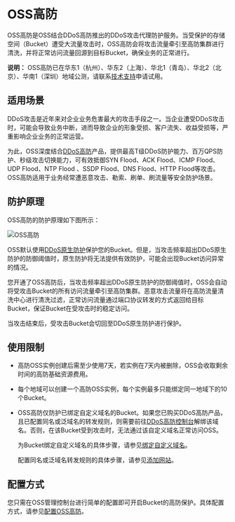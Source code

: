 # OSS高防

OSS高防是OSS结合DDoS高防推出的DDoS攻击代理防护服务。当受保护的存储空间（Bucket）遭受大流量攻击时，OSS高防会将攻击流量牵引至高防集群进行清洗，并将正常访问流量回源到目标Bucket，确保业务的正常进行。

**说明：** OSS高防已在华东1（杭州）、华东2（上海）、华北1（青岛）、华北2（北京）、华南1（深圳）地域公测，请联系[技术支持](https://selfservice.console.aliyun.com/ticket/createIndex)申请试用。

## 适用场景

DDoS攻击是近年来对企业业务危害最大的攻击手段之一。当企业遭受DDoS攻击时，可能会导致业务中断，进而导致企业的形象受损、客户流失、收益受损等，严重影响企业业务的正常运营。

为此，OSS深度结合[DDoS高防](/cn.zh-CN/阿里云DDoS防护产品介绍/什么是DDoS高防（新BGP&国际）.md)产品，提供最高T级DDoS防护能力、百万QPS防护、秒级攻击切换能力，可有效抵御SYN Flood、ACK Flood、ICMP Flood、UDP Flood、NTP Flood 、SSDP Flood、DNS Flood、HTTP Flood等攻击。OSS高防适用于业务经常遭恶意攻击、勒索、刷单、刷流量等安全防护场景。

## 防护原理

OSS高防的防护原理如下图所示：

![OSS高防](https://static-aliyun-doc.oss-accelerate.aliyuncs.com/assets/img/zh-CN/7717039061/p169031.png)

OSS默认使用[DDoS原生防护](/cn.zh-CN/阿里云DDoS防护产品介绍/DDoS原生防护/什么是DDoS原生防护.md)保护您的Bucket。但是，当攻击频率超出DDoS原生防护的防御阈值时，原生防护将无法提供有效防护，可能会出现Bucket访问异常的情况。

您开通了OSS高防后，当攻击频率超出DDoS原生防护的防御阈值时，OSS会自动将受攻击Bucket的所有访问流量牵引至高防集群。恶意攻击流量将在高防流量清洗中心进行清洗过滤，正常访问流量通过端口协议转发的方式返回给目标Bucket，保证Bucket在受攻击时的稳定访问。

当攻击结束后，受攻击Bucket会切回至DDoS原生防护进行保护。

## 使用限制

-   高防OSS实例创建后需至少使用7天，若实例在7天内被删除，OSS会收取剩余时间的高防基础资源费用。
-   每个地域可以创建一个高防OSS实例，每个实例最多只能绑定同一地域下的10个Bucket。
-   OSS高防仅防护已绑定自定义域名的Bucket。如果您已购买DDoS高防产品，且已配置同名或泛域名的转发规则，则需要前往[DDoS高防控制台](https://yundun.console.aliyun.com/?p=ddoscoo)解绑该域名。否则，在该Bucket受到攻击时，无法通过该自定义域名正常访问OSS。

    为Bucket绑定自定义域名的具体步骤，请参见[绑定自定义域名](/cn.zh-CN/控制台用户指南/存储空间管理/传输管理/绑定自定义域名.md)。

    配置同名或泛域名转发规则的具体步骤，请参见[添加网站](/cn.zh-CN/DDoS高防（新BGP&国际）用户指南/接入DDoS高防/域名接入/添加网站.md)。


## 配置方式

您只需在OSS管理控制台进行简单的配置即可开启Bucket的高防保护。具体配置方式，请参见[配置OSS高防](/cn.zh-CN/控制台用户指南/配置OSS高防.md)。

